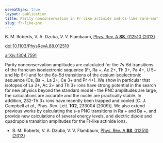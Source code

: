 ```yaml
---
usemathjax: true
layout: publication
title: Parity nonconservation in Fr-like actinide and Cs-like rare-earth-metal ions
slug: fr-like-pnc
---
```


B. M. Roberts, V. A. Dzuba, V. V. Flambaum, [Phys. Rev. A **88**, 012510 (2013)](http://dx.doi.org/10.1103/PhysRevA.88.012510)

[doi:10.1103/PhysRevA.88.012510](http://dx.doi.org/10.1103/PhysRevA.88.012510)

[arXiv:1304.7591](http://arxiv.org/abs/1304.7591)

Parity nonconservation amplitudes are calculated for the 7s-6d transitions of the francium isoelectronic sequence (Fr, Ra +, Ac 2+, Th 3+, Pa 4+, U 5+ and Np 6+) and for the 6s-5d transitions of the cesium isoelectronic sequence (Cs, Ba +, La 2+, Ce 3+ and Pr 4+). We show in particular that isotopes of La 2+, Ac 2+ and Th 3+ ions have strong potential in the search for new physics beyond the standard model - the PNC amplitudes are large, the calculations are accurate and the nuclei are practically stable. In addition, 232-Th 3+ ions have recently been trapped and cooled [C. J. Campbell _et al._, Phys. Rev. Lett. **102**, 233004 (2009)]. We also extend previous works by calculating the s-s PNC transitions in Ra + and Ba +, and provide new calculations of several energy levels, and electric dipole and quadrupole transition amplitudes for the Fr-like actinide ions.

 * B. M. Roberts, V. A. Dzuba, V. V. Flambaum, [Phys. Rev. A **88**, 012510 (2013)](http://dx.doi.org/10.1103/PhysRevA.88.012510)
